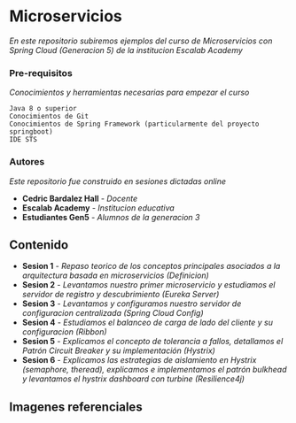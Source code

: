 # Microservicios

_En este repositorio subiremos ejemplos del curso de Microservicios con Spring Cloud (Generacion 5) de la institucion Escalab Academy_

### Pre-requisitos

_Conocimientos y herramientas necesarias para empezar el curso_

```
Java 8 o superior
Conocimientos de Git
Conocimientos de Spring Framework (particularmente del proyecto springboot)
IDE STS
```

### Autores

_Este repositorio fue construido en sesiones dictadas online_

* **Cedric Bardalez Hall** - *Docente*
* **Escalab Academy** - *Institucion educativa*
* **Estudiantes Gen5** - *Alumnos de la generacion 3* 

## Contenido

* **Sesion 1** - *Repaso teorico de los conceptos principales asociados a la arquitectura basada en microservicios (Definicion)*
* **Sesion 2** - *Levantamos nuestro primer microservicio y estudiamos el servidor de registro y descubrimiento (Eureka Server)*
* **Sesion 3** - *Levantamos y configuramos nuestro servidor de configuracion centralizada (Spring Cloud Config)*
* **Sesion 4** - *Estudiamos el balanceo de carga de lado del cliente y su configuracion (Ribbon)*
* **Sesion 5** - *Explicamos el concepto de tolerancia a fallos, detallamos el Patrón Circuit Breaker y su implementación (Hystrix)*
* **Sesion 6** - *Explicamos las estrategias de aislamiento en Hystrix (semaphore, theread), explicamos e implementamos el patrón bulkhead y levantamos el hystrix dashboard con turbine (Resilience4j)*

## Imagenes referenciales
